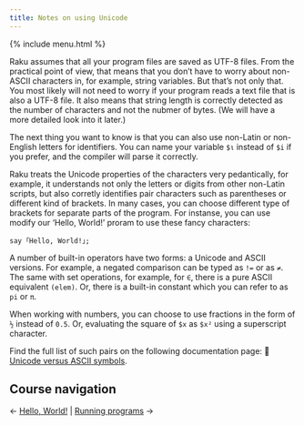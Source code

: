 ```yaml
---
title: Notes on using Unicode
---
```


{% include menu.html %}

Raku assumes that all your program files are saved as UTF-8 files. From the practical point of view, that means that you don’t have to worry about non-ASCII characters in, for example, string variables. But that’s not only that. You most likely will not need to worry if your program reads a text file that is also a UTF-8 file. It also means that string length is correctly detected as the number of characters and not the nubmer of bytes. (We will have a more detailed look into it later.) 

The next thing you want to know is that you can also use non-Latin or non-English letters for identifiers. You can name your variable `$ι` instead of `$i` if you prefer, and the compiler will parse it correctly.

Raku treats the Unicode properties of the characters very pedantically, for example, it understands not only the letters or digits from other non-Latin scripts, but also corretly identifies pair characters such as parentheses or different kind of brackets. In many cases, you can choose different type of brackets for separate parts of the program. For instanse, you can use modify our ‘Hello, World!’ proram to use these fancy characters:

    say ｢Hello, World!｣;

A number of built-in operators have two forms: a Unicode and ASCII versions. For example, a negated comparison can be typed as `!=` or as `≠`. The same with set operations, for example, for `∈`, there is a pure ASCII equivalent `(elem)`. Or, there is a built-in constant which you can refer to as `pi` or `π`.

When working with numbers, you can choose to use fractions in the form of `½` instead of `0.5`. Or, evaluating the square of `$x` as `$x²` using a superscript character.

Find the full list of such pairs on the following documentation page: 📖 [Unicode versus ASCII symbols](https://docs.raku.org/language/unicode_ascii).

## Course navigation

← [Hello, World!](../hello-world) | [Running programs](../running-programs) →

